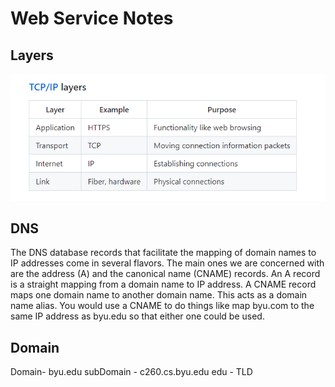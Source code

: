 # Web Service Notes
## Layers 

<img src="notesImages/TCPLayers.png"  alt="Elements">

## DNS 
The DNS database records that facilitate the mapping of domain names to IP addresses come in several flavors. The main ones we are concerned with are the address (A) and the canonical name (CNAME) records. An A record is a straight mapping from a domain name to IP address. A CNAME record maps one domain name to another domain name. This acts as a domain name alias. You would use a CNAME to do things like map byu.com to the same IP address as byu.edu so that either one could be used.

## Domain 
Domain- byu.edu
subDomain - c260.cs.byu.edu
edu - TLD
